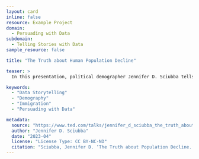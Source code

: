 ```yaml
---
layout: card
inline: false
resource: Example Project
domain:
  - Persuading with Data
subdomain:
  - Telling Stories with Data
sample_resource: false

title: "The Truth about Human Population Decline"

teaser: >
  In this presentation, political demographer Jennifer D. Sciubba tells a data-driven story about global population trends and some ways governments might plan for them. While the world’s total population continues to grow, the global fertility rate has been plummeting for decades, and this will make for a significant population decline by the next century. In many countries, the share of citizens over the age of 60 will increase from around 15% to over 30% within the next 100 years. Considering these demographic projections, Sciubba asks, “what possible worlds might we create if we thoughtfully planned for an older, smaller population?” She then moves to outline three possible scenarios in an attempt to dramatize a spectrum of possible outcomes we might move toward. As a pedagogical model to inspire student work, this presentation is interesting for the way it uses both historical data and future projections to underscore the long-term consequences of present-day decisions and policies concerning economic models, immigration reform, and social welfare programs.

keywords:
  - "Data Storytelling"
  - "Demography"
  - "Immigration"
  - "Persuading with Data"

metadata:
  source: "https://www.ted.com/talks/jennifer_d_sciubba_the_truth_about_human_population_decline?subtitle=en&trigger=5s"
  author: "Jennifer D. Sciubba"
  date: "2023-04"
  license: "License Type: CC BY-NC-ND"
  citation: "Sciubba, Jennifer D. ‘The Truth about Population Decline.’ TED Talk, 2023. https://www.ted.com/talks/jennifer_d_sciubba_the_truth_about_human_population_decline?subtitle=en&trigger=5s"
---
```

